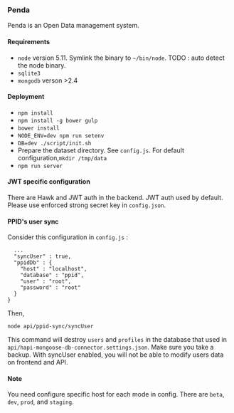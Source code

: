 ### Penda

Penda is an Open Data management system.

#### Requirements

- ``node`` version 5.11. Symlink the binary to ``~/bin/node``. TODO : auto detect the node binary.
- ``sqlite3``
- ``mongodb`` verson >2.4

#### Deployment

- ``npm install``
- ``npm install -g bower gulp``
- ``bower install``
- ``NODE_ENV=dev npm run setenv``
- ``DB=dev ./script/init.sh``
- Prepare the dataset directory. See ``config.js``. For default configuration,``mkdir /tmp/data``
- ``npm run server``

#### JWT specific configuration

There are Hawk and JWT auth in the backend. JWT auth used by default. Please use enforced strong secret key in `config.json`.


#### PPID's user sync

Consider this configuration in `config.js` :

```
  ...
  "syncUser" : true,
  "ppidDb" : {
    "host" : "localhost",
    "database" : "ppid",
    "user" : "root",
    "password" : "root"
  }
}
```

Then,

```
node api/ppid-sync/syncUser
```

This command will destroy `users` and `profiles` in the database that used in `api/hapi-mongoose-db-connector.settings.json`. Make sure you take a backup. With syncUser enabled, you will not be able to modify users data on frontend and API.

#### Note

You need configure specific host for each mode in config. There are ``beta``, ``dev``, ``prod``, and ``staging``.
